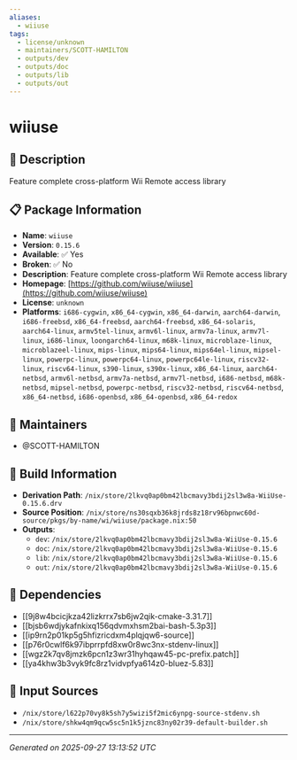 ```yaml
---
aliases:
  - wiiuse
tags:
  - license/unknown
  - maintainers/SCOTT-HAMILTON
  - outputs/dev
  - outputs/doc
  - outputs/lib
  - outputs/out
---
```


# wiiuse

## 📝 Description

Feature complete cross-platform Wii Remote access library

## 📋 Package Information

- **Name**: `wiiuse`
- **Version**: `0.15.6`
- **Available**: ✅ Yes
- **Broken**: ✅ No
- **Description**: Feature complete cross-platform Wii Remote access library
- **Homepage**: [https://github.com/wiiuse/wiiuse](https://github.com/wiiuse/wiiuse)
- **License**: `unknown`
- **Platforms**: `i686-cygwin`, `x86_64-cygwin`, `x86_64-darwin`, `aarch64-darwin`, `i686-freebsd`, `x86_64-freebsd`, `aarch64-freebsd`, `x86_64-solaris`, `aarch64-linux`, `armv5tel-linux`, `armv6l-linux`, `armv7a-linux`, `armv7l-linux`, `i686-linux`, `loongarch64-linux`, `m68k-linux`, `microblaze-linux`, `microblazeel-linux`, `mips-linux`, `mips64-linux`, `mips64el-linux`, `mipsel-linux`, `powerpc-linux`, `powerpc64-linux`, `powerpc64le-linux`, `riscv32-linux`, `riscv64-linux`, `s390-linux`, `s390x-linux`, `x86_64-linux`, `aarch64-netbsd`, `armv6l-netbsd`, `armv7a-netbsd`, `armv7l-netbsd`, `i686-netbsd`, `m68k-netbsd`, `mipsel-netbsd`, `powerpc-netbsd`, `riscv32-netbsd`, `riscv64-netbsd`, `x86_64-netbsd`, `i686-openbsd`, `x86_64-openbsd`, `x86_64-redox`
## 👥 Maintainers

- @SCOTT-HAMILTON


## 🔧 Build Information

- **Derivation Path**: `/nix/store/2lkvq0ap0bm42lbcmavy3bdij2sl3w8a-WiiUse-0.15.6.drv`
- **Source Position**: `/nix/store/ns30sqxb36k8jrds8z18rv96bpnwc60d-source/pkgs/by-name/wi/wiiuse/package.nix:50`
- **Outputs**:
  - `dev`:  `/nix/store/2lkvq0ap0bm42lbcmavy3bdij2sl3w8a-WiiUse-0.15.6`
  - `doc`:  `/nix/store/2lkvq0ap0bm42lbcmavy3bdij2sl3w8a-WiiUse-0.15.6`
  - `lib`:  `/nix/store/2lkvq0ap0bm42lbcmavy3bdij2sl3w8a-WiiUse-0.15.6`
  - `out`:  `/nix/store/2lkvq0ap0bm42lbcmavy3bdij2sl3w8a-WiiUse-0.15.6`

## 🔗 Dependencies

- [[9j8w4bcicjkza42lizkrrx7sb6jw2qik-cmake-3.31.7]]
- [[bjsb6wdjykafnkixq156qdvmxhsm2bai-bash-5.3p3]]
- [[ip9rn2p01kp5g5hfizricdxm4plqjqw6-source]]
- [[p76r0cwlf6k97ibprrpfd8xw0r8wc3nx-stdenv-linux]]
- [[wgz2k7qv8jmzk6pcn1z3wr31hyhqaw45-pc-prefix.patch]]
- [[ya4khw3b3vyk9fc8rz1vidvpfya614z0-bluez-5.83]]

## 📁 Input Sources

- `/nix/store/l622p70vy8k5sh7y5wizi5f2mic6ynpg-source-stdenv.sh`
- `/nix/store/shkw4qm9qcw5sc5n1k5jznc83ny02r39-default-builder.sh`

---
*Generated on 2025-09-27 13:13:52 UTC*

